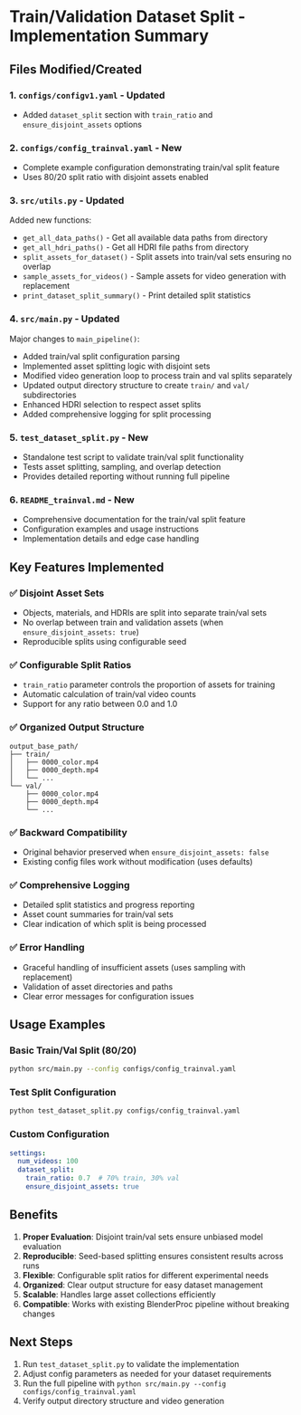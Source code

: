 # Train/Validation Dataset Split - Implementation Summary

## Files Modified/Created

### 1. `configs/configv1.yaml` - Updated
- Added `dataset_split` section with `train_ratio` and `ensure_disjoint_assets` options

### 2. `configs/config_trainval.yaml` - New
- Complete example configuration demonstrating train/val split feature
- Uses 80/20 split ratio with disjoint assets enabled

### 3. `src/utils.py` - Updated
Added new functions:
- `get_all_data_paths()` - Get all available data paths from directory
- `get_all_hdri_paths()` - Get all HDRI file paths from directory  
- `split_assets_for_dataset()` - Split assets into train/val sets ensuring no overlap
- `sample_assets_for_videos()` - Sample assets for video generation with replacement
- `print_dataset_split_summary()` - Print detailed split statistics

### 4. `src/main.py` - Updated
Major changes to `main_pipeline()`:
- Added train/val split configuration parsing
- Implemented asset splitting logic with disjoint sets
- Modified video generation loop to process train and val splits separately
- Updated output directory structure to create `train/` and `val/` subdirectories
- Enhanced HDRI selection to respect asset splits
- Added comprehensive logging for split processing

### 5. `test_dataset_split.py` - New
- Standalone test script to validate train/val split functionality
- Tests asset splitting, sampling, and overlap detection
- Provides detailed reporting without running full pipeline

### 6. `README_trainval.md` - New
- Comprehensive documentation for the train/val split feature
- Configuration examples and usage instructions
- Implementation details and edge case handling

## Key Features Implemented

### ✅ Disjoint Asset Sets
- Objects, materials, and HDRIs are split into separate train/val sets
- No overlap between train and validation assets (when `ensure_disjoint_assets: true`)
- Reproducible splits using configurable seed

### ✅ Configurable Split Ratios
- `train_ratio` parameter controls the proportion of assets for training
- Automatic calculation of train/val video counts
- Support for any ratio between 0.0 and 1.0

### ✅ Organized Output Structure
```
output_base_path/
├── train/
│   ├── 0000_color.mp4
│   ├── 0000_depth.mp4
│   └── ...
└── val/
    ├── 0000_color.mp4
    ├── 0000_depth.mp4
    └── ...
```

### ✅ Backward Compatibility
- Original behavior preserved when `ensure_disjoint_assets: false`
- Existing config files work without modification (uses defaults)

### ✅ Comprehensive Logging
- Detailed split statistics and progress reporting
- Asset count summaries for train/val sets
- Clear indication of which split is being processed

### ✅ Error Handling
- Graceful handling of insufficient assets (uses sampling with replacement)
- Validation of asset directories and paths
- Clear error messages for configuration issues

## Usage Examples

### Basic Train/Val Split (80/20)
```bash
python src/main.py --config configs/config_trainval.yaml
```

### Test Split Configuration
```bash
python test_dataset_split.py configs/config_trainval.yaml
```

### Custom Configuration
```yaml
settings:
  num_videos: 100
  dataset_split:
    train_ratio: 0.7  # 70% train, 30% val
    ensure_disjoint_assets: true
```

## Benefits

1. **Proper Evaluation**: Disjoint train/val sets ensure unbiased model evaluation
2. **Reproducible**: Seed-based splitting ensures consistent results across runs
3. **Flexible**: Configurable split ratios for different experimental needs
4. **Organized**: Clear output structure for easy dataset management
5. **Scalable**: Handles large asset collections efficiently
6. **Compatible**: Works with existing BlenderProc pipeline without breaking changes

## Next Steps

1. Run `test_dataset_split.py` to validate the implementation
2. Adjust config parameters as needed for your dataset requirements
3. Run the full pipeline with `python src/main.py --config configs/config_trainval.yaml`
4. Verify output directory structure and video generation
